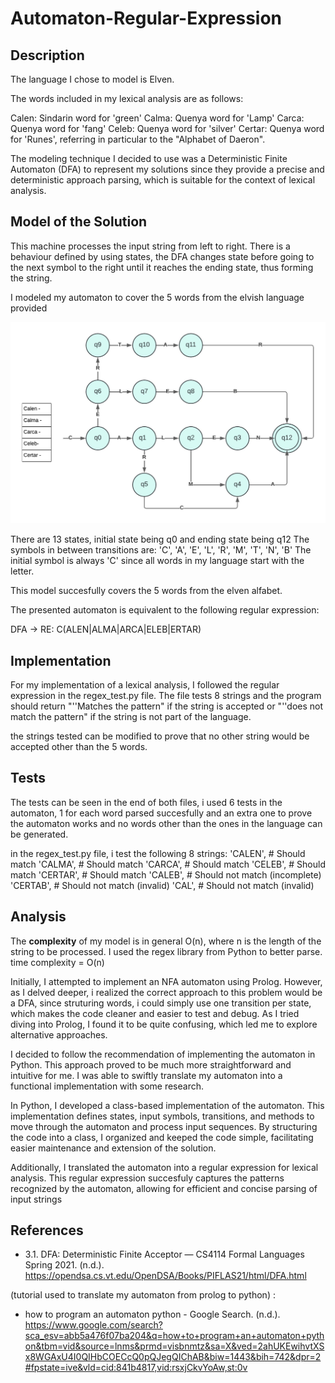# Automaton-Regular-Expression

## Description
The language I chose to model is Elven.

The words included in my lexical analysis are as follows:

Calen: Sindarin word for 'green'
Calma: Quenya word for 'Lamp'
Carca: Quenya word for 'fang'
Celeb: Quenya word for 'silver'
Certar: Quenya word for 'Runes', referring in particular to the "Alphabet of Daeron".

The modeling technique I decided to use was a Deterministic Finite Automaton (DFA) to represent my solutions since they provide a precise and deterministic approach parsing, which is suitable for the context of lexical analysis.


## Model of the Solution

This machine processes the input string from left to right. There is a behaviour defined by using states, the DFA changes state before going to the next symbol to the right until it reaches the ending state, thus forming the string.

I modeled my automaton to cover the 5 words from the elvish language provided

![DFA](Automaton.jpeg)
 
There are 13 states, initial state being q0 and ending state being q12
The symbols in between transitions are: 'C', 'A', 'E', 'L', 'R', 'M', 'T', 'N', 'B'
The initial symbol is always 'C' since all words in my language start with the letter.

This model succesfully covers the 5 words from the elven alfabet.

The presented automaton is equivalent to the following regular expression:

DFA -> RE:
C(ALEN|ALMA|ARCA|ELEB|ERTAR)

## Implementation

For my implementation of a lexical analysis, I followed the regular expression in the regex_test.py file.
The file tests 8 strings and the program should return "''Matches the pattern" if the string is accepted or "''does not match the pattern" if the string is not part of the language.

the strings tested can be modified to prove that no other string would be accepted other than the 5 words.

## Tests

The tests can be seen in the end of both files, i used 6 tests in the automaton, 1 for each word parsed succesfully and an extra one to prove the automaton works and no words other than the ones in the language can be generated.

in the regex_test.py file, i test the following 8 strings:
    'CALEN',  # Should match
    'CALMA',  # Should match
    'CARCA',  # Should match
    'CELEB',  # Should match
    'CERTAR', # Should match
    'CALEB',  # Should not match (incomplete)
    'CERTAB', # Should not match (invalid)
    'CAL',    # Should not match (invalid)

## Analysis

The **complexity** of my model is in general O(n), where n  is the length of the string to be processed. 
I used the regex library from Python to better parse.
time complexity = O(n) 

Initially, I attempted to implement an NFA automaton using Prolog. However, as I delved deeper, i realized the correct approach to this problem would be a DFA, since struturing words, i could simply use one transition per state, which makes the code cleaner and easier to test and debug. As I tried diving into Prolog, I found it to be quite confusing, which led me to explore alternative approaches.

I decided to follow the recommendation of implementing the automaton in Python. This approach proved to be much more straightforward and intuitive for me. I was able to swiftly translate my automaton into a functional implementation with some research.

In Python, I developed a class-based implementation of the automaton. This implementation defines states, input symbols, transitions, and methods to move through the automaton and process input sequences. By structuring the code into a class, I organized and keeped the code simple, facilitating easier maintenance and extension of the solution.

Additionally, I translated the automaton into a regular expression for lexical analysis. This regular expression succesfuly captures the patterns recognized by the automaton, allowing for efficient and concise parsing of input strings


## References

- 3.1. DFA: Deterministic Finite Acceptor — CS4114 Formal Languages Spring 2021. (n.d.). https://opendsa.cs.vt.edu/OpenDSA/Books/PIFLAS21/html/DFA.html

(tutorial used to translate my automaton from prolog to python) :
-  how to program an automaton python - Google Search. (n.d.). https://www.google.com/search?sca_esv=abb5a476f07ba204&q=how+to+program+an+automaton+python&tbm=vid&source=lnms&prmd=visbnmtz&sa=X&ved=2ahUKEwihvtXSx8WGAxU4I0QIHbCOECcQ0pQJegQIChAB&biw=1443&bih=742&dpr=2#fpstate=ive&vld=cid:841b4817,vid:rsxjCkvYoAw,st:0v
